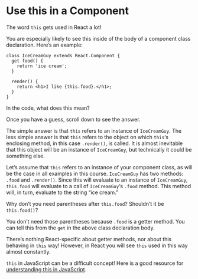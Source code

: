 # Use this in a Component

The word `this` gets used in React a lot!

You are especially likely to see this inside of the body of a component class declaration. Here’s an example:

```
class IceCreamGuy extends React.Component {
  get food() {
    return 'ice cream';
  }

  render() {
    return <h1>I like {this.food}.</h1>;
  }
}
```

In the code, what does this mean?

Once you have a guess, scroll down to see the answer.

The simple answer is that `this` refers to an instance of `IceCreamGuy`. The less simple answer is that `this` refers to the object on which `this`‘s enclosing method, in this case `.render()`, is called. It is almost inevitable that this object will be an instance of `IceCreamGuy`, but technically it could be something else.

Let’s assume that `this` refers to an instance of your component class, as will be the case in all examples in this course. `IceCreamGuy` has two methods: `.food` and `.render()`. Since this will evaluate to an instance of `IceCreamGuy`, `this.food` will evaluate to a call of `IceCreamGuy`‘s `.food` method. This method will, in turn, evaluate to the string “ice cream.”

Why don’t you need parentheses after `this.food`? Shouldn’t it be `this.food()`?

You don’t need those parentheses because `.food` is a getter method. You can tell this from the `get` in the above class declaration body.

There’s nothing React-specific about getter methods, nor about this behaving in `this` way! However, in React you will see `this` used in this way almost constantly.

`this` in JavaScript can be a difficult concept! Here is a good resource for [understanding this in JavaScript](https://dmitripavlutin.com/gentle-explanation-of-this-in-javascript/).